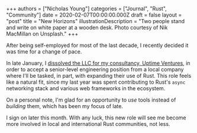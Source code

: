 +++
authors = ["Nicholas Young"]
categories = ["Journal", "Rust", "Community"]
date = 2020-02-07T00:00:00.000Z
draft = false
layout = "post"
title = "New Horizons"
illustrationDescription = "Two people stand and write on white paper at a wooden desk. Photo courtesy of Nik MacMillan on Unsplash."
+++

After being self-employed for most of the last decade, I recently decided it was time for a change of pace.

In late January, I [dissolved the LLC for my consultancy, Uptime Ventures][uv], in order to accept a senior-level engineering position from a local company where I'll be tasked, in part, with expanding their use of Rust. This role feels like a natural fit, since my last year was spent contributing to Rust's `async` networking stack and various web frameworks in the ecosystem.

On a personal note, I'm glad for an opportunity to *use* tools instead of *building* them, which has been my focus of late.

I sign on later this month. With any luck, this new role will see me become more involved in local and international Rust communities, not less.

[uv]: https://www.uptime.ventures/blog/2020/02/shutdown/
